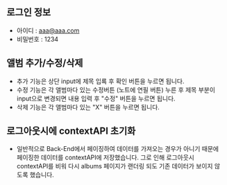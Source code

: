 ## 로그인 정보
- 아이디 : aaa@aaa.com
- 비밀번호 : 1234

## 앨범 추가/수정/삭제
- 추가 기능은 상단 input에 제목 입룍 후 확인 버튼을 누르면 됩니다.
- 수정 기능은 각 앨범마다 있는 수정버튼 (노트에 연필 버튼) 누른 후 제목 부분이 input으로 변경되면 내용 입력 후 "수정" 버튼을 누르면 됩니다.
- 삭제 기능은 각 앨범마다 있는 "X" 버튼을 누르면 됩니다.

## 로그아웃시에 contextAPI 초기화
- 일반적으로 Back-End에서 페이징하여 데이터를 가져오는 경우가 아니기 때문에 페이징한 데이터를 contextAPI에 저장했습니다. 그로 인해 로그아웃시 contextAPI를 비워 다시 albums 페이지가 랜더링 되도 기존 데이터가 보이지 않도록 했습니다.

